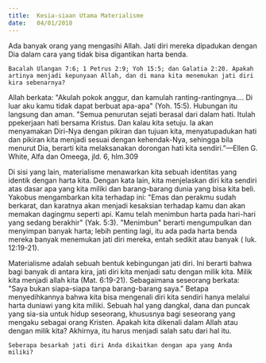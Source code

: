 ```yaml
---
title:  Kesia-siaan Utama Materialisme
date:   04/01/2018
---
```


Ada banyak orang yang mengasihi Allah. Jati diri mereka dipadukan dengan Dia dalam cara yang tidak bisa digantikan harta benda.

`Bacalah Ulangan 7:6; 1 Petrus 2:9; Yoh 15:5; dan Galatia 2:20. Apakah artinya menjadi kepunyaan Allah, dan di mana kita menemukan jati diri kira sebenarnya?`

Allah berkata: "Akulah pokok anggur, dan kamulah ranting-rantingnya.... Di luar aku kamu tidak dapat berbuat apa-apa" (Yoh. 15:5). Hubungan itu langsung dan aman. "Semua penurutan sejati berasal dari dalam hati. Itulah ppekerjaan hati bersama Kristus. Dan kalau kita setuju. Ia akan menyamakan Diri-Nya dengan pikiran dan tujuan kita, menyatupadukan hati dan pikiran kita menjadi sesuai dengan kehendak-Nya, sehingga bila menurut Dia, berarti kita melaksanakan dorongan hati kita sendiri.”—Ellen G. White, Alfa dan Omeega, jld. 6, hlm.309

Di sisi yang lain, materialisme menawarkan kita sebuah identitas yang identik dengan harta kita. Dengan kata lain, kita menjelaskan diri kita sendiri atas dasar apa yang kita miliki dan barang-barang dunia yang bisa kita beli. Yakobus mengambarkan kita terhadap ini: "Emas dan perakmu sudah berkarat, dan karatnya akan menjadi kesaksian terhadap kamu dan akan memakan dagingmu seperti api. Kamu telah menimbun harta pada hari-hari yang sedang berakhir" (Yak. 5:3). "Menimbun" berarti mengumpulkan dan menyimpan banyak harta; lebih penting lagi, itu ada pada harta benda mereka banyak menemukan jati diri mereka, entah sedikit atau banyak (
luk. 12:19-21).
 
Materialisme adalah sebuah bentuk kebingungan jati diri. Ini berarti bahwa bagi banyak di antara kira, jati diri kita menjadi satu dengan milik kita. Milik kita menjadi allah kita (Mat. 6:19-21). Sebagaimana seseorang berkata: "Saya bukan siapa-siapa tanpa barang-barang saya." Betapa menyedihkannya bahwa kita bisa mengenali diri kita sendiri hanya melalui harta duniawi yang kita miliki. Sebuah hal yang dangkal, dana dan puncak yang sia-sia untuk hidup seseorang, khususnya bagi seseorang yang mengaku sebagai orang Kristen. Apakah kita dikenali dalam Allah atau dengan milik kita? Akhirnya, itu harus menjadi salah satu dari hal itu.

`Seberapa besarkah jati diri Anda dikaitkan dengan apa yang Anda miliki?`